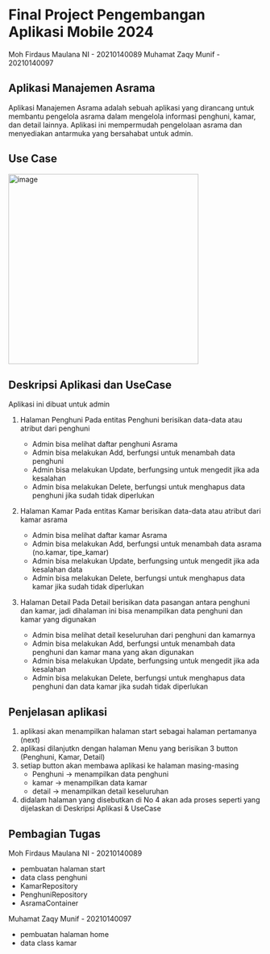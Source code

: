 # Final Project Pengembangan Aplikasi Mobile 2024
Moh Firdaus Maulana NI - 20210140089
Muhamat Zaqy Munif - 20210140097


## Aplikasi Manajemen Asrama

Aplikasi Manajemen Asrama adalah sebuah aplikasi yang dirancang untuk membantu pengelola asrama dalam mengelola informasi penghuni, kamar, dan detail lainnya. Aplikasi ini mempermudah pengelolaan asrama dan menyediakan antarmuka yang bersahabat untuk admin.

## Use Case
<img width="377" alt="image" src="https://github.com/mohfirdaus22/TugasAkhir_PAM/assets/115222075/2b86d11a-989c-4400-9398-309aae0943a5">

## Deskripsi Aplikasi dan UseCase
Aplikasi ini dibuat untuk admin
1. Halaman Penghuni
   Pada entitas Penghuni berisikan data-data atau atribut dari penghuni
   - Admin bisa melihat daftar penghuni Asrama
   - Admin bisa melakukan Add, berfungsi untuk menambah data penghuni
   - Admin bisa melakukan Update, berfungsing untuk mengedit jika ada kesalahan
   - Admin bisa melakukan Delete, berfungsi untuk menghapus data penghuni jika sudah tidak diperlukan
     
2. Halaman Kamar
   Pada entitas Kamar berisikan data-data atau atribut dari kamar asrama
   - Admin bisa melihat daftar kamar Asrama
   - Admin bisa melakukan Add, berfungsi untuk menambah data asrama (no.kamar, tipe_kamar)
   - Admin bisa melakukan Update, berfungsing untuk mengedit jika ada kesalahan data
   - Admin bisa melakukan Delete, berfungsi untuk menghapus data kamar jika sudah tidak diperlukan

3. Halaman Detail
   Pada Detail berisikan data pasangan antara penghuni dan kamar, jadi dihalaman ini bisa menampilkan data penghuni dan kamar yang digunakan
   - Admin bisa melihat detail keseluruhan dari penghuni dan kamarnya
   - Admin bisa melakukan Add, berfungsi untuk menambah data penghuni dan kamar mana yang akan digunakan
   - Admin bisa melakukan Update, berfungsing untuk mengedit jika ada kesalahan
   - Admin bisa melakukan Delete, berfungsi untuk menghapus data penghuni dan data kamar jika sudah tidak diperlukan
  
## Penjelasan aplikasi
1. aplikasi akan menampilkan halaman start sebagai halaman pertamanya (next)
2. aplikasi dilanjutkn dengan halaman Menu yang berisikan 3 button (Penghuni, Kamar, Detail)
3. setiap button akan membawa aplikasi ke halaman masing-masing
   - Penghuni -> menampilkan data penghuni
   - kamar    -> menampilkan data kamar
   - detail   -> menampilkan detail keseluruhan
4. didalam halaman yang disebutkan di No 4 akan ada proses seperti yang dijelaskan di Deskripsi Aplikasi & UseCase



## Pembagian Tugas
Moh Firdaus Maulana NI - 20210140089
- pembuatan halaman start
- data class penghuni
- KamarRepository
- PenghuniRepository
- AsramaContainer


Muhamat Zaqy Munif - 20210140097
- pembuatan halaman home 
- data class kamar
